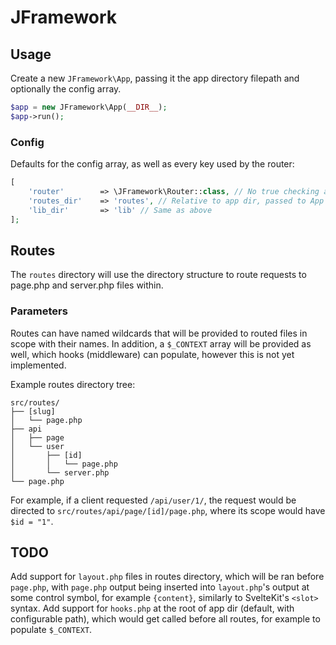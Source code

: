 # JFramework
## Usage
Create a new `JFramework\App`, passing it the app directory filepath and optionally the config array.

```php
$app = new JFramework\App(__DIR__);
$app->run();
```
### Config
Defaults for the config array, as well as every key used by the router:
```php
[
	'router'		=> \JFramework\Router::class, // No true checking as of yet, ducktyping will work
	'routes_dir'	=> 'routes', // Relative to app dir, passed to App
	'lib_dir'		=> 'lib' // Same as above
];
```

## Routes
The `routes` directory will use the directory structure to route requests to page.php and server.php files within.

### Parameters
Routes can have named wildcards that will be provided to routed files in scope with their names. In addition, a `$_CONTEXT` array will be provided as well, which hooks (middleware) can populate, however this is not yet implemented.

Example routes directory tree:
```
src/routes/
├── [slug]
│   └── page.php
├── api
│   ├── page
│   └── user
│       ├── [id]
│       │   └── page.php
│       └── server.php
└── page.php
```
For example, if a client requested `/api/user/1/`, the request would be directed to `src/routes/api/page/[id]/page.php`, where its scope would have `$id = "1"`.


## TODO
Add support for `layout.php` files in routes directory, which will be ran before `page.php`, with `page.php` output being inserted into `layout.php`'s output at some control symbol, for example `{content}`, similarly to SvelteKit's `<slot>` syntax.
Add support for `hooks.php` at the root of app dir (default, with configurable path), which would get called before all routes, for example to populate `$_CONTEXT`.